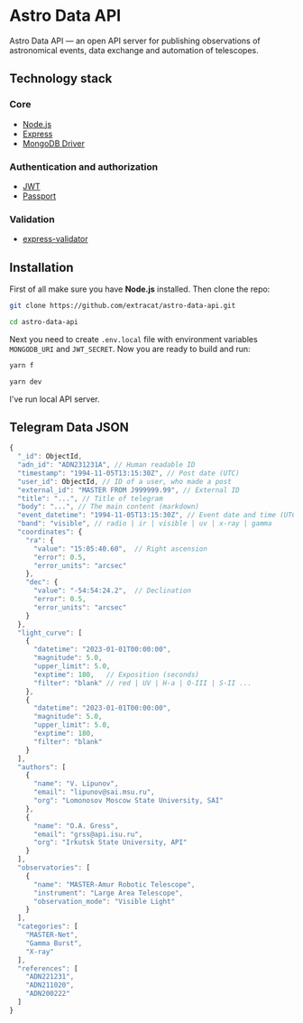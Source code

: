 # Astro Data API 

Astro Data API — an open API server for publishing observations of astronomical events, data exchange and automation of telescopes.

## Technology stack

### Core
- [Node.js](https://nodejs.org/)
- [Express](https://expressjs.com)
- [MongoDB Driver](https://mongodb.github.io/node-mongodb-native/)

### Authentication and authorization
- [JWT](https://jwt.io)
- [Passport](https://www.passportjs.org)

### Validation
- [express-validator](https://express-validator.github.io/docs)


## Installation

First of all make sure you have **Node.js** installed. Then clone the repo:

``` sh
git clone https://github.com/extracat/astro-data-api.git

cd astro-data-api
```

Next you need to create `.env.local` file with environment variables `MONGODB_URI` and `JWT_SECRET`. Now you are ready to build and run:

``` sh
yarn f

yarn dev
```

I've run local API server. 


## Telegram Data JSON

``` js
{
  "_id": ObjectId,
  "adn_id": "ADN231231A", // Human readable ID
  "timestamp": "1994-11-05T13:15:30Z", // Post date (UTC)
  "user_id": ObjectId, // ID of a user, who made a post
  "external_id": "MASTER FROM J999999.99", // External ID
  "title": "...", // Title of telegram
  "body": "...", // The main content (markdown)
  "event_datetime": "1994-11-05T13:15:30Z", // Event date and time (UTC)
  "band": "visible", // radio | ir | visible | uv | x-ray | gamma
  "coordinates": {
    "ra": { 
      "value": "15:05:40.60",  // Right ascension 
      "error": 0.5,
      "error_units": "arcsec"
    },
    "dec": {
      "value": "-54:54:24.2",  // Declination
      "error": 0.5,
      "error_units": "arcsec"
    }
  },
  "light_curve": [
    {
      "datetime": "2023-01-01T00:00:00",	
      "magnitude": 5.0,  	
      "upper_limit": 5.0,	
      "exptime": 180,	// Exposition (seconds)
      "filter": "blank" // red | UV | H-a | O-III | S-II ...	
    },	
    {	
      "datetime": "2023-01-01T00:00:00",	
      "magnitude": 5.0,  	
      "upper_limit": 5.0,	
      "exptime": 180,	
      "filter": "blank"	
    }
  ],
  "authors": [
    {
      "name": "V. Lipunov",
      "email": "lipunov@sai.msu.ru",
      "org": "Lomonosov Moscow State University, SAI"
    },
    {
      "name": "O.A. Gress",
      "email": "grss@api.isu.ru", 
      "org": "Irkutsk State University, API"
    }
  ],
  "observatories": [
    {
      "name": "MASTER-Amur Robotic Telescope",
      "instrument": "Large Area Telescope",
      "observation_mode": "Visible Light"
    }
  ],
  "categories": [
    "MASTER-Net",
    "Gamma Burst",
    "X-ray"
  ],
  "references": [
    "ADN221231",
    "ADN211020",
    "ADN200222"
  ]
}

```
